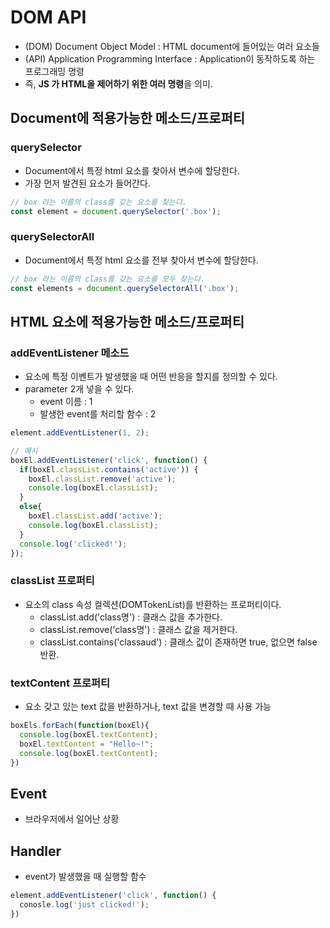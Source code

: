 # DOM API

- (DOM) Document Object Model : HTML document에 들어있는 여러 요소들
- (API) Application Programming Interface : Application이 동작하도록 하는 프로그래밍 명령
- 즉, **JS 가 HTML을 제어하기 위한 여러 명령**을 의미.


## Document에 적용가능한 메소드/프로퍼티

### querySelector

- Document에서 특정 html 요소를 찾아서 변수에 할당한다.
- 가장 먼저 발견된 요소가 들어간다.

```js
// box 라는 이름의 class를 갖는 요소를 찾는다.
const element = document.querySelector('.box');
```

### querySelectorAll

- Document에서 특정 html 요소를 전부 찾아서 변수에 할당한다.

```js
// box 라는 이름의 class를 갖는 요소를 모두 찾는다.
const elements = document.querySelectorAll('.box');
```


## HTML 요소에 적용가능한 메소드/프로퍼티

### addEventListener 메소드

- 요소에 특정 이벤트가 발생했을 때 어떤 반응을 할지를 정의할 수 있다.
- parameter 2개 넣을 수 있다.
  - event 이름 : 1
  - 발생한 event를 처리할 함수 : 2

```js
element.addEventListener(1, 2);

// 예시
boxEl.addEventListener('click', function() {
  if(boxEl.classList.contains('active')) {
    boxEl.classList.remove('active');
    console.log(boxEl.classList);
  }
  else{
    boxEl.classList.add('active');
    console.log(boxEl.classList);
  }
  console.log('clicked!');
});
```

### classList 프로퍼티

- 요소의 class 속성 컬렉션(DOMTokenList)를 반환하는 프로퍼티이다.
  - classList.add('class명') : 클래스 값을 추가한다.
  - classList.remove('class명') : 클래스 값을 제거한다.
  - classList.contains('classaud') : 클래스 값이 존재하면 true, 없으면 false 반환.

### textContent 프로퍼티

- 요소 갖고 있는 text 값을 반환하거나, text 값을 변경할 때 사용 가능

```js
boxEls.forEach(function(boxEl){
  console.log(boxEl.textContent);
  boxEl.textContent = "Hello~!";
  console.log(boxEl.textContent);
})
```


## Event

- 브라우저에서 일어난 상황


## Handler

- event가 발생했을 때 실행할 함수

```js
element.addEventListener('click', function() {
  conosle.log('just clicked!');
})
```
